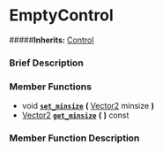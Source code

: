 #  EmptyControl  
#####**Inherits:** [Control](class_control)

###  Brief Description  


###  Member Functions 
  * void  **[`set_minsize`](#set_minsize)**  **(** [Vector2](class_vector2) minsize  **)**
  * [Vector2](class_vector2)  **[`get_minsize`](#get_minsize)**  **(** **)** const

###  Member Function Description  
